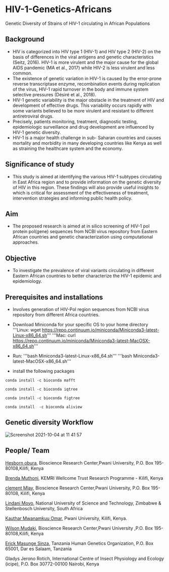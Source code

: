 # HIV-1-Genetics-Africans
Genetic Diversity of Strains of HIV-1 circulating in African Populations

## Background
 + HIV is categorized into HIV type 1 (HIV-1) and HIV type 2 (HIV-2) on the basis of differences in the viral antigens and genetic characteristics (Seitz, 2016). HIV-1 is more virulent and the major cause for the global AIDS pandemic (MA et al., 2017) while HIV-2 is less virulent and less common. 
+ The existence of genetic variation in HIV-1 is caused by the error-prone reverse transcriptase enzyme, recombination events during replication of the virus, HIV-1 rapid turnover in the body and immune system selective pressures (Désiré et al., 2018). 
+ HIV-1 genetic variability is the major obstacle in the treatment of HIV and development of effective drugs. This variability occurs rapidly with some variants believed to be more virulent and resistant to different antiretroviral drugs.
+ Precisely, patients monitoring, treatment, diagnostic testing, epidemiologic surveillance and drug development are influenced by HIV-1 genetic diversity.
+ HIV-1 is a major health challenge in sub- Saharan countries and causes mortality and morbidity in many developing countries like Kenya as well as straining the healthcare system and the economy.


 ## Significance of study
 + This   study is aimed at identifying the various HIV-1 subtypes circulating in East Africa region and to provide information on the genetic diversity of HIV in this region. These findings will also provide useful insights to which is critical for assessment of the effectiveness of treatment, intervention strategies and informing public health policy.

## Aim
+ The proposed research is aimed at in silico  screening of HIV-1  pol protein pol(gene) sequences from NCBI virus repository from Eastern African countries and genetic characterization using computational approaches.

## Objective
 + To investigate the prevalence of viral variants circulating in different Eastern  African countries  to better characterize the HIV-1 epidemic and epidemiology.

## Prerequisites and installations
+ Involves generation of HIV-Pol region sequences from NCBI virus repository from different Africa countries.

+ Download Miniconda for your specific OS to your home directory
'''Linux: wget https://repo.continuum.io/miniconda/Miniconda3-latest-Linux-x86_64.sh'''
'''Mac: curl https://repo.continuum.io/miniconda/Miniconda3-latest-MacOSX-x86_64.sh'''

+ Run:
'''bash Miniconda3-latest-Linux-x86_64.sh'''
'''bash Miniconda3-latest-MacOSX-x86_64.sh'''

+ install the following packages
 
 ``` conda install -c bioconda mafft ```
 
 ``` conda install -c bioconda iqtree ```
 
 ``` conda install -c bioconda figtree ```
 
 ``` conda install  -c bioconda aliview ```
 
 ## Genetic diversity Workflow
 ![Screenshot 2021-10-04 at 11 41 57](https://user-images.githubusercontent.com/72735085/136041950-9f66795b-65a5-4020-b9ac-7db38273a83e.png)
 
 ## People/ Team
 [Hesborn obura](https://github.com/hesbornomwandho), Bioscience Research Center,Pwani University, P.O. Box 195-80108,Kilifi, Kenya
 
 
 [Brenda Muthoni](https://github.com/Sonibk), KEMRI Wellcome Trust Research Programme - Kilifi, Kenya
 

 [clement Mlay](https://github.com/clementmlay), Bioscience Research Center,Pwani University, P.O. Box 195-80108, Kilifi, Kenya
  

 [Lindani Moyo](https://github.com/lindanimoyo), National University of Science and Technology, Zimbabwe & Stellenbosch University, South Africa
 
 
 [Kauthar Mwanamkuu Omar](https://github.com/Kauthar-Omar), Pwani University, Kilifi, Kenya.
 
  
 [Wilson Mudaki](https://github.com/totodingi), Bioscience Research Center,Pwani University ,P.O. Box 195-80108,Kilifi, Kenya
 
 
 [Erick Masunge Sinza](https://github.com/ErickSinza), Tanzania Human Genetics Organization, P.O. Box 65001, Dar es Salaam, Tanzania
 
 
 Gladys Jerono Rotich, International Centre of Insect Physiology and Ecology (icipe), P.O. Box 30772-00100 Nairobi, Kenya




